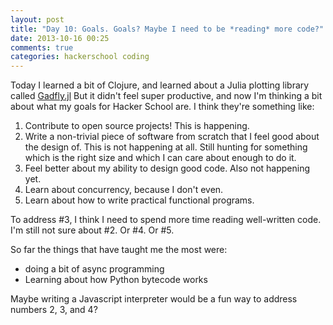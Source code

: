 ```yaml
---
layout: post
title: "Day 10: Goals. Goals? Maybe I need to be *reading* more code?"
date: 2013-10-16 00:25
comments: true
categories: hackerschool coding
---
```


Today I learned a bit of Clojure, and learned about a Julia plotting library
called [Gadfly.jl](https://github.com/dcjones/Gadfly.jl)
But it didn't feel super productive, and now I'm thinking a bit about
what my goals for Hacker School are. I think they're something like:

1. Contribute to open source projects! This is happening.
2. Write a non-trivial piece of software from scratch that I feel good
   about the design of. This is not happening at all. Still
   hunting for something which is the right size and which I can care
   about enough to do it.
3. Feel better about my ability to design good code. Also not happening
   yet.
4. Learn about concurrency, because I don't even.
5. Learn about how to write practical functional programs.
<!-- more -->

To address #3, I think I need to spend more time reading well-written
code. I'm still not sure about #2. Or #4. Or #5.

So far the things that have taught me the most were:

* doing a bit of async programming
* Learning about how Python bytecode works

Maybe writing a Javascript interpreter would be a fun way to address
numbers 2, 3, and 4?

